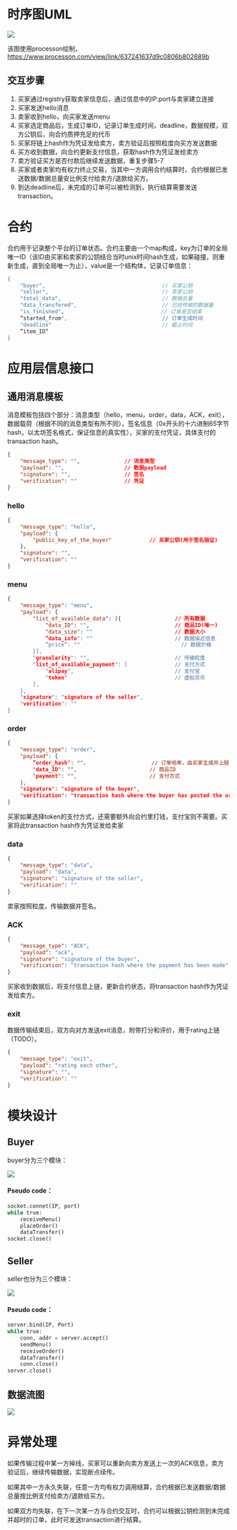 # 时序图UML

![](../image/SDPP_optimized.png)

该图使用processon绘制，https://www.processon.com/view/link/637241637d9c0806b802689b

## 交互步骤

1. 买家通过registry获取卖家信息后，通过信息中的IP:port与卖家建立连接
2. 买家发送hello消息
3. 卖家收到hello，向买家发送menu
4. 买家选定商品后，生成订单ID，记录订单生成时间，deadline，数据规模，双方公钥后，向合约质押充足的代币
5. 买家将链上hash作为凭证发给卖方，卖方验证后按照粒度向买方发送数据
6. 买方收到数据，向合约更新支付信息，获取hash作为凭证发给卖方
7. 卖方验证买方是否付款后继续发送数据，重复步骤5-7
8. 买家或者卖家均有权力终止交易，当其中一方调用合约结算时，合约根据已发送数据/数据总量安比例支付给卖方/退款给买方。
9. 到达deadline后，未完成的订单可以被检测到，执行结算需要发送transaction。

# 合约

合约用于记录整个平台的订单状态。合约主要由一个map构成，key为订单的全局唯一ID（该ID由买家和卖家的公钥结合当时unix时间hash生成，如果碰撞，则重新生成，直到全局唯一为止），value是一个结构体，记录订单信息：

```cpp
{
    "buyer",                                     // 买家公钥
    "seller",                                    // 卖家公钥
    "total_data",							     // 数据总量
    "data_transfered",                           // 已经传输的数据量
    "is_finished"，							    // 订单是否结束
    “started_from",								 // 订单生成时间
    "deadline"                                   // 截止时间
    ”item_ID“
}
```

# 应用层信息接口

## 通用消息模板

消息模板包括四个部分：消息类型（hello，menu，order，data，ACK，exit），数据载荷（根据不同的消息类型有所不同），签名信息（0x开头的十六进制65字节hash，以太坊签名格式，保证信息的真实性），买家的支付凭证，具体支付的transaction hash。

```json
{
    "message_type": "",              // 消息类型
    "payload": "",                   // 数据payload
    "signature": "",                 // 签名
    "verification": ""               // 凭证
}
```

### hello

```json
{
    "message_type": "hello",              
    "payload": {
        "public_key_of_the_buyer"			 // 买家公钥(用于签名验证)
    },                      
    "signature": "",                 
    "verification": ""               
}
```

### menu

```json
{
    "message_type": "menu",
    "payload": {
        "list_of_available_data": [{                 // 所有数据
            "data_ID": "",                           // 商品ID(唯一)
            "data_size": ""							 // 数据大小
            ”data_info": ""						     // 数据描述信息
            ”price“: ""                                // 数据价格
        }],
        "granularity": "",                           // 传输粒度
        "list_of_available_payment": [               // 支付方式
            "alipay",								 // 支付宝
            "token"                                  // 虚拟货币
        ],
    },
    "signature": "signature of the seller",	
    "verification": ""
}
```

### order

```json
{
    "message_type": "order",
    "payload": {
        ”order_hash": ""，                    // 订单哈希，由买家生成并上链
        "data_ID": "",                       // 商品ID
        "payment": "",						 // 支付方式
    },
    "signature": "signature of the buyer",
    "verification": "transaction hash where the buyer has posted the order details" //买家生成链上订单并的凭证
}
```

买家如果选择token的支付方式，还需要额外向合约里打钱，支付宝则不需要。买家将此transaction hash作为凭证发给卖家

### data

```json
{
    "message_type": "data",              
    "payload": "data",                      
    "signature": "signature of the seller",                 
    "verification": ""               
}
```

卖家按照粒度，传输数据并签名。

### ACK

```json
{
    "message_type": "ACK",              
    "payload": "ack",                      
    "signature": "signature of the buyer",                 
    "verification": "transaction hash where the payment has been made"               
}
```

买家收到数据后，将支付信息上链，更新合约状态，将transaction hash作为凭证发给卖方。

### exit

数据传输结束后，双方向对方发送exit消息，附带打分和评价，用于rating上链（TODO）。

```json
{
    "message_type": "exit",              
    "payload": "rating each other",                      
    "signature": "",                 
    "verification": ""               
}
```

# 模块设计

## Buyer

buyer分为三个模块：

![](../image/buyer_module_diagram.png)

#### Pseudo code：

```python
socket.connet(IP, port)
while true:
    receiveMenu()
    placeOrder()
    dataTransfer()
socket.close()
```

## Seller

seller也分为三个模块：

![](SDPP_design.assets/seller_module_diagram.png)

#### Pseudo code：

```python
server.bind(IP, Port)
while true:
    conn, addr = server.accept()
    sendMenu()
    receiveOrder()
    dataTransfer()
    conn.close()
server.close()
```

## 数据流图

![](SDPP_design.assets/dataflow_diagram.png)

# 异常处理

如果传输过程中某一方掉线，买家可以重新向卖方发送上一次的ACK信息，卖方验证后，继续传输数据，实现断点续传。

如果其中一方永久失联，任意一方均有权力调用结算，合约根据已发送数据/数据总量按比例支付给卖方/退款给买方。

如果双方均失联，在下一次某一方与合约交互时，合约可以根据公钥检测到未完成并超时的订单，此时可发送transaction进行结算。